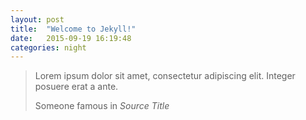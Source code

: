 ```yaml
---
layout: post
title:  "Welcome to Jekyll!"
date:   2015-09-19 16:19:48
categories: night
---
```

<blockquote>
  <p>Lorem ipsum dolor sit amet, consectetur adipiscing elit. Integer posuere erat a ante.</p>
  <footer>Someone famous in <cite title="Source Title">Source Title</cite></footer>
</blockquote>

